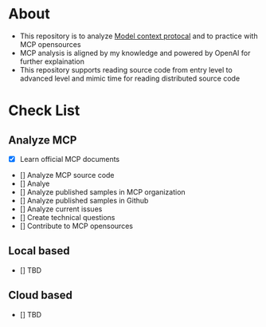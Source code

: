# About
- This repository is to analyze [Model context protocal](https://github.com/modelcontextprotocol) and to practice with MCP opensources
- MCP analysis is aligned by my knowledge and powered by OpenAI for further explaination
- This repository supports reading source code from entry level to advanced level and mimic time for reading distributed source code

# Check List
## Analyze MCP
- [x] Learn official MCP documents
- [] Analyze MCP source code
- [] Analye
- [] Analyze published samples in MCP organization
- [] Analyze published samples in Github
- [] Analyze current issues
- [] Create technical questions
- [] Contribute to MCP opensources
## Local based
- [] TBD
## Cloud based
- [] TBD
